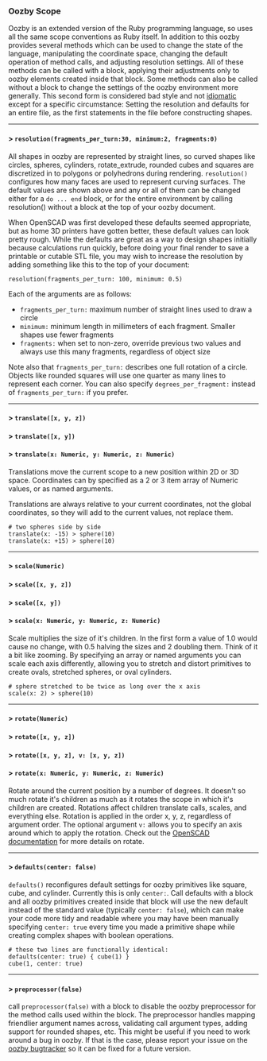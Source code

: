 ### Oozby Scope ###

Oozby is an extended version of the Ruby programming language, so uses all the same scope conventions as Ruby itself. In addition to this oozby provides several methods which can be used to change the state of the language, manipulating the coordinate space, changing the default operation of method calls, and adjusting resolution settings. All of these methods can be called with a block, applying their adjustments only to oozby elements created inside that block. Some methods can also be called without a block to change the settings of the oozby environment more generally. This second form is considered bad style and not [idiomatic](idiomatic.html) except for a specific circumstance: Setting the resolution and defaults for an entire file, as the first statements in the file before constructing shapes.


- - - - - - - - - - - - - - - - - - - - - - - - - - - - - - - - - - - - - - -

#### > `resolution(fragments_per_turn:30, minimum:2, fragments:0)`

All shapes in oozby are represented by straight lines, so curved shapes like circles, spheres, cylinders, rotate_extrude, rounded cubes and squares are discretized in to polygons or polyhedrons during rendering. `resolution()` configures how many faces are used to represent curving surfaces. The default values are shown above and any or all of them can be changed either for a `do ... end` block, or for the entire environment by calling resolution() without a block at the top of your oozby document.

When OpenSCAD was first developed these defaults seemed appropriate, but as home 3D printers have gotten better, these default values can look pretty rough. While the defaults are great as a way to design shapes initially because calculations run quickly, before doing your final render to save a printable or cutable STL file, you may wish to increase the resolution by adding something like this to the top of your document:

```
resolution(fragments_per_turn: 100, minimum: 0.5)
```

Each of the arguments are as follows:

* `fragments_per_turn:` maximum number of straight lines used to draw a circle
* `minimum:` minimum length in millimeters of each fragment. Smaller shapes use fewer fragments
* `fragments:` when set to non-zero, override previous two values and always use this many fragments, regardless of object size

Note also that `fragments_per_turn:` describes one full rotation of a circle. Objects like rounded squares will use one quarter as many lines to represent each corner. You can also specify `degrees_per_fragment:` instead of `fragments_per_turn:` if you prefer.


- - - - - - - - - - - - - - - - - - - - - - - - - - - - - - - - - - - - - - -

#### > `translate([x, y, z])`
#### > `translate([x, y])`
#### > `translate(x: Numeric, y: Numeric, z: Numeric)`

Translations move the current scope to a new position within 2D or 3D space. Coordinates can by specified as a 2 or 3 item array of Numeric values, or as named arguments.

Translations are always relative to your current coordinates, not the global coordinates, so they will add to the current values, not replace them.

```
# two spheres side by side
translate(x: -15) > sphere(10)
translate(x: +15) > sphere(10)
```


- - - - - - - - - - - - - - - - - - - - - - - - - - - - - - - - - - - - - - -

#### > `scale(Numeric)`
#### > `scale([x, y, z])`
#### > `scale([x, y])`
#### > `scale(x: Numeric, y: Numeric, z: Numeric)`

Scale multiplies the size of it's children. In the first form a value of 1.0 would cause no change, with 0.5 halving the sizes and 2 doubling them. Think of it a bit like zooming. By specifying an array or named arguments you can scale each axis differently, allowing you to stretch and distort primitives to create ovals, stretched spheres, or oval cylinders.

```
# sphere stretched to be twice as long over the x axis
scale(x: 2) > sphere(10)
```


- - - - - - - - - - - - - - - - - - - - - - - - - - - - - - - - - - - - - - -

#### > `rotate(Numeric)`
#### > `rotate([x, y, z])`
#### > `rotate([x, y, z], v: [x, y, z])`
#### > `rotate(x: Numeric, y: Numeric, z: Numeric)`

Rotate around the current position by a number of degrees. It doesn't so much rotate it's children as much as it rotates the scope in which it's children are created. Rotations affect children translate calls, scales, and everything else. Rotation is applied in the order x, y, z, regardless of argument order. The optional argument `v:` allows you to specify an axis around which to apply the rotation. Check out the [OpenSCAD documentation](http://en.wikibooks.org/wiki/OpenSCAD_User_Manual/The_OpenSCAD_Language#rotate) for more details on rotate.


- - - - - - - - - - - - - - - - - - - - - - - - - - - - - - - - - - - - - - -

#### > `defaults(center: false)` 

`defaults()` reconfigures default settings for oozby primitives like square, cube, and cylinder. Currently this is only `center:`. Call defaults with a block and all oozby primitives created inside that block will use the new default instead of the standard value (typically `center: false`), which can make your code more tidy and readable where you may have been manually specifying `center: true` every time you made a primitive shape while creating complex shapes with boolean operations.

```
# these two lines are functionally identical:
defaults(center: true) { cube(1) }
cube(1, center: true)
```


- - - - - - - - - - - - - - - - - - - - - - - - - - - - - - - - - - - - - - -

#### > `preprocessor(false)`

call `preprocessor(false)` with a block to disable the oozby preprocessor for the method calls used within the block. The preprocessor handles mapping friendlier argument names across, validating call argument types, adding support for rounded shapes, etc. This might be useful if you need to work around a bug in oozby. If that is the case, please report your issue on the [oozby bugtracker](https://github.com/Bluebie/oozby/issues) so it can be fixed for a future version.
